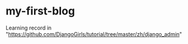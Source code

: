 # my-first-blog
Learning record in "https://github.com/DjangoGirls/tutorial/tree/master/zh/django_admin"
